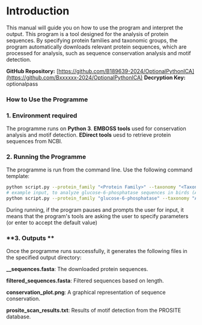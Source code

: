 # Introduction

This manual will guide you on how to use the program and interpret the output. This program is a tool designed for the analysis of protein sequences. By specifying protein families and taxonomic groups, the program automatically downloads relevant protein sequences, which are processed for analysis, such as sequence conservation analysis and motif detection.

**GitHub Repository:** [https://github.com/B189639-2024/OptionalPythonICA](https://github.com/Bxxxxxx-2024/OptionalPythonICA)
**Decryption Key:** optionalpass

### **How to Use the Programme**

### **1.** Environment required

The programme runs on **Python 3**. **EMBOSS tools** used for conservation analysis and motif detection. **EDirect tools** uesd to retrieve protein sequences from NCBI.

### **2. Running the Programme**

The programme is run from the command line. Use the following command template:

```bash
python script.py --protein_family "<Protein Family>" --taxonomy "<Taxonomic Group>" --output_path <Output Directory>
# example input, to analyze glucose-6-phosphatase sequences in birds (Aves)
python script.py --protein_family "glucose-6-phosphatase" --taxonomy "Aves" --output_path ./outputs
```

During running, if the program pauses and prompts the user for input, it means that the program's tools are asking the user to specify parameters (or enter to accept the default value)

### **3. Outputs **

Once the programme runs successfully, it generates the following files in the specified output directory: 

**<Protein Family>_<Taxonomic Group>_sequences.fasta**: The downloaded protein sequences.

**filtered_sequences.fasta**: Filtered sequences based on length.

**conservation_plot.png**: A graphical representation of sequence conservation.

**prosite_scan_results.txt**: Results of motif detection from the PROSITE database.

